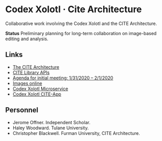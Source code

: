 # Codex Xolotl · Cite Architecture

Collaborative work involving the Codex Xolotl and the CITE Architecture.

**Status** Preliminary planning for long-term collaboration on image-based editing and analysis.

## Links

- [The CITE Architecture](http://cite-architecture.org)
- [CITE Library APIs](https://github.com/cite-architecture/cite-api-docs)
- [Agenda for initial meeting: 1/31/2020 – 2/1/2020](agenda.md)
- [Images online](images.md)
- [Codex Xolotl Microservice](scs.md)
- [Codex Xolotl CITE-App](http://folio2.furman.edu/codexxolotl/)

## Personnel

- Jerome Offner. Independent Scholar.
- Haley Woodward. Tulane University.
- Christopher Blackwell. Furman University, CITE Architecture.
